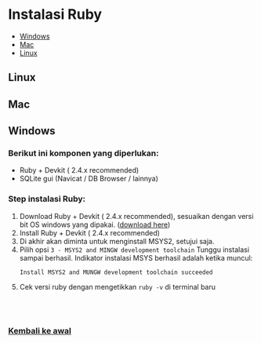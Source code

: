# Instalasi Ruby

- [Windows](#windows)
- [Mac](#mac)
- [Linux](#linux)

## Linux

## Mac

## Windows

### Berikut ini komponen yang diperlukan:
- Ruby + Devkit ( 2.4.x  recommended)
- SQLite gui (Navicat / DB Browser / lainnya)

### Step instalasi Ruby:
1. Download Ruby + Devkit ( 2.4.x  recommended), sesuaikan dengan versi bit OS windows yang dipakai. ([download here](https://rubyinstaller.org/downloads/)) 
2. Install Ruby + Devkit ( 2.4.x  recommended)
3. Di akhir akan diminta untuk menginstall MSYS2, setujui saja.
4. Pilih opsi `3 - MSYS2 and MINGW development toolchain`
   Tunggu instalasi sampai berhasil.
   Indikator instalasi MSYS berhasil adalah ketika muncul:
   ```
   Install MSYS2 and MUNGW development toolchain succeeded
   ```
3. Cek versi ruby dengan mengetikkan `ruby -v` di terminal baru




<br>
<br>

### [Kembali ke awal](README.md)
